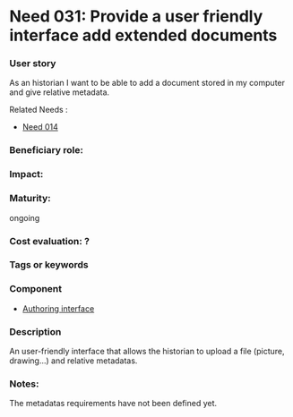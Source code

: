 
# Need 031: Provide a user friendly interface add extended documents


### User story

As an historian I want to be able to add a document stored in my computer and give relative metadata.

Related Needs :
 * [Need 014](Need014.md)

### Beneficiary role: 

### Impact: 


### Maturity: 
ongoing

### Cost evaluation: ?

### Tags or keywords

### Component
 * [Authoring interface](Definitions.md#authoring-interface)

### Description
An user-friendly interface that allows the historian to upload a file (picture, drawing...) and relative metadatas.
 
### Notes:
The metadatas requirements have not been defined yet.

